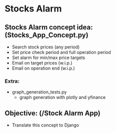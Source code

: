 # Stocks Alarm

## Stocks Alarm concept idea: (Stocks_App_Concept.py)
  - Search stock prices (any period)
  - Set price check period and full operation period
  - Set alarm for min/max price targets
  - Email on target prices (w.i.p.)
  - Email on operation end (w.i.p.)

### Extra:
  - graph_generation_tests.py
    - graph generation with plotly and yfinance

## Objective: (/Stock Alarm App)
  - Translate this concept to Django

